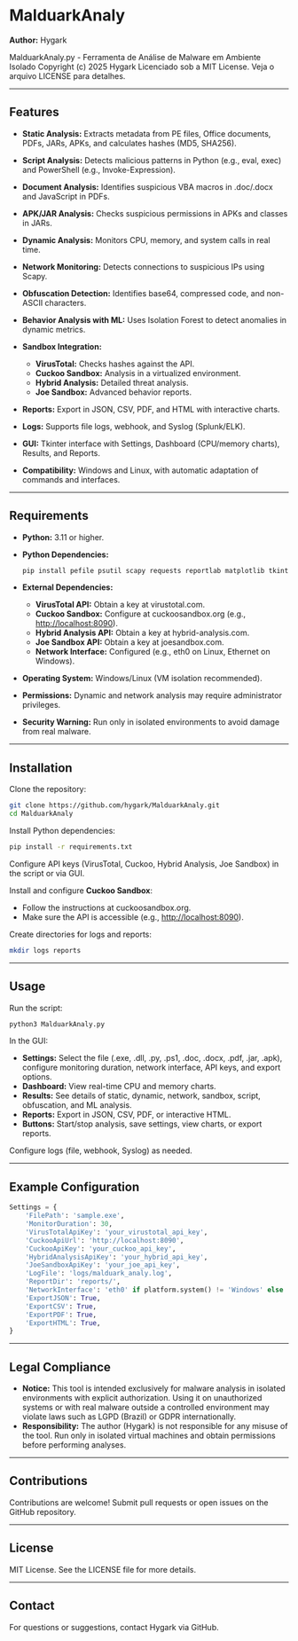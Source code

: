 # MalduarkAnaly

**Author:** Hygark

 MalduarkAnaly.py - Ferramenta de Análise de Malware em Ambiente Isolado
 Copyright (c) 2025 Hygark
 Licenciado sob a MIT License. Veja o arquivo LICENSE para detalhes.

---

## Features

* **Static Analysis:** Extracts metadata from PE files, Office documents, PDFs, JARs, APKs, and calculates hashes (MD5, SHA256).

* **Script Analysis:** Detects malicious patterns in Python (e.g., eval, exec) and PowerShell (e.g., Invoke-Expression).

* **Document Analysis:** Identifies suspicious VBA macros in .doc/.docx and JavaScript in PDFs.

* **APK/JAR Analysis:** Checks suspicious permissions in APKs and classes in JARs.

* **Dynamic Analysis:** Monitors CPU, memory, and system calls in real time.

* **Network Monitoring:** Detects connections to suspicious IPs using Scapy.

* **Obfuscation Detection:** Identifies base64, compressed code, and non-ASCII characters.

* **Behavior Analysis with ML:** Uses Isolation Forest to detect anomalies in dynamic metrics.

* **Sandbox Integration:**

  * **VirusTotal:** Checks hashes against the API.
  * **Cuckoo Sandbox:** Analysis in a virtualized environment.
  * **Hybrid Analysis:** Detailed threat analysis.
  * **Joe Sandbox:** Advanced behavior reports.

* **Reports:** Export in JSON, CSV, PDF, and HTML with interactive charts.

* **Logs:** Supports file logs, webhook, and Syslog (Splunk/ELK).

* **GUI:** Tkinter interface with Settings, Dashboard (CPU/memory charts), Results, and Reports.

* **Compatibility:** Windows and Linux, with automatic adaptation of commands and interfaces.

---

## Requirements

* **Python:** 3.11 or higher.

* **Python Dependencies:**

  ```bash
  pip install pefile psutil scapy requests reportlab matplotlib tkinterweb python-docx pdfid sklearn numpy
  ```

* **External Dependencies:**

  * **VirusTotal API:** Obtain a key at virustotal.com.
  * **Cuckoo Sandbox:** Configure at cuckoosandbox.org (e.g., [http://localhost:8090](http://localhost:8090)).
  * **Hybrid Analysis API:** Obtain a key at hybrid-analysis.com.
  * **Joe Sandbox API:** Obtain a key at joesandbox.com.
  * **Network Interface:** Configured (e.g., eth0 on Linux, Ethernet on Windows).

* **Operating System:** Windows/Linux (VM isolation recommended).

* **Permissions:** Dynamic and network analysis may require administrator privileges.

* **Security Warning:** Run only in isolated environments to avoid damage from real malware.

---

## Installation

Clone the repository:

```bash
git clone https://github.com/hygark/MalduarkAnaly.git
cd MalduarkAnaly
```

Install Python dependencies:

```bash
pip install -r requirements.txt
```

Configure API keys (VirusTotal, Cuckoo, Hybrid Analysis, Joe Sandbox) in the script or via GUI.

Install and configure **Cuckoo Sandbox**:

* Follow the instructions at cuckoosandbox.org.
* Make sure the API is accessible (e.g., [http://localhost:8090](http://localhost:8090)).

Create directories for logs and reports:

```bash
mkdir logs reports
```

---

## Usage

Run the script:

```bash
python3 MalduarkAnaly.py
```

In the GUI:

* **Settings:** Select the file (.exe, .dll, .py, .ps1, .doc, .docx, .pdf, .jar, .apk), configure monitoring duration, network interface, API keys, and export options.
* **Dashboard:** View real-time CPU and memory charts.
* **Results:** See details of static, dynamic, network, sandbox, script, obfuscation, and ML analysis.
* **Reports:** Export in JSON, CSV, PDF, or interactive HTML.
* **Buttons:** Start/stop analysis, save settings, view charts, or export reports.

Configure logs (file, webhook, Syslog) as needed.

---

## Example Configuration

```python
Settings = {
    'FilePath': 'sample.exe',
    'MonitorDuration': 30,
    'VirusTotalApiKey': 'your_virustotal_api_key',
    'CuckooApiUrl': 'http://localhost:8090',
    'CuckooApiKey': 'your_cuckoo_api_key',
    'HybridAnalysisApiKey': 'your_hybrid_api_key',
    'JoeSandboxApiKey': 'your_joe_api_key',
    'LogFile': 'logs/malduark_analy.log',
    'ReportDir': 'reports/',
    'NetworkInterface': 'eth0' if platform.system() != 'Windows' else 'Ethernet',
    'ExportJSON': True,
    'ExportCSV': True,
    'ExportPDF': True,
    'ExportHTML': True,
}
```

---

## Legal Compliance

* **Notice:** This tool is intended exclusively for malware analysis in isolated environments with explicit authorization.
  Using it on unauthorized systems or with real malware outside a controlled environment may violate laws such as LGPD (Brazil) or GDPR internationally.
* **Responsibility:** The author (Hygark) is not responsible for any misuse of the tool. Run only in isolated virtual machines and obtain permissions before performing analyses.

---

## Contributions

Contributions are welcome! Submit pull requests or open issues on the GitHub repository.

---

## License

MIT License. See the LICENSE file for more details.

---

## Contact

For questions or suggestions, contact Hygark via GitHub.
